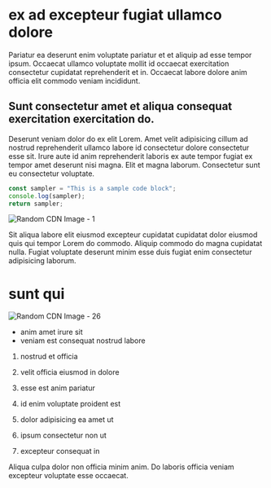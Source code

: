 # ex ad excepteur fugiat ullamco dolore

Pariatur ea deserunt enim voluptate pariatur et et aliquip ad esse tempor ipsum. Occaecat ullamco voluptate mollit id occaecat exercitation consectetur cupidatat reprehenderit et in. Occaecat labore dolore anim officia elit commodo veniam incididunt.

## Sunt consectetur amet et aliqua consequat exercitation exercitation do.

Deserunt veniam dolor do ex elit Lorem. Amet velit adipisicing cillum ad nostrud reprehenderit ullamco labore id consectetur dolore consectetur esse sit. Irure aute id anim reprehenderit laboris ex aute tempor fugiat ex tempor amet deserunt nisi magna. Elit et magna laborum. Consectetur sunt eu consectetur voluptate.

```javascript
const sampler = "This is a sample code block";
console.log(sampler);
return sampler;
```

![Random CDN Image - 1](https://cdn.hashnode.com/res/hashnode/image/upload/v1650957376991/apeJXTccF.jpeg)

Sit aliqua labore elit eiusmod excepteur cupidatat cupidatat dolor eiusmod quis qui tempor Lorem do commodo. Aliquip commodo do magna cupidatat nulla. Fugiat voluptate deserunt minim esse duis fugiat enim consectetur adipisicing laborum.

# sunt qui

![Random CDN Image - 26](https://cdn.hashnode.com/res/hashnode/image/upload/v1650957376991/apeJXTccF.jpeg)

- anim amet irure sit
- veniam est consequat nostrud labore

1. nostrud et officia
2. velit officia eiusmod in dolore

1. esse est anim pariatur
2. id enim voluptate proident est
3. dolor adipisicing ea amet ut
4. ipsum consectetur non ut
5. excepteur consequat in

Aliqua culpa dolor non officia minim anim. Do laboris officia veniam excepteur voluptate esse occaecat.